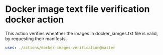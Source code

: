 # Docker image text file verification docker action

This action verifies wheather the images in docker_iamges.txt file is valid, by requesting their manifests.

```yaml
uses: ./actions/docker-images-verification@master
```
